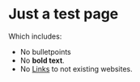 # Just a test page
Which includes:
- No bulletpoints
- No **bold text**.
- No [Links](http://a.com) to not existing websites. 
